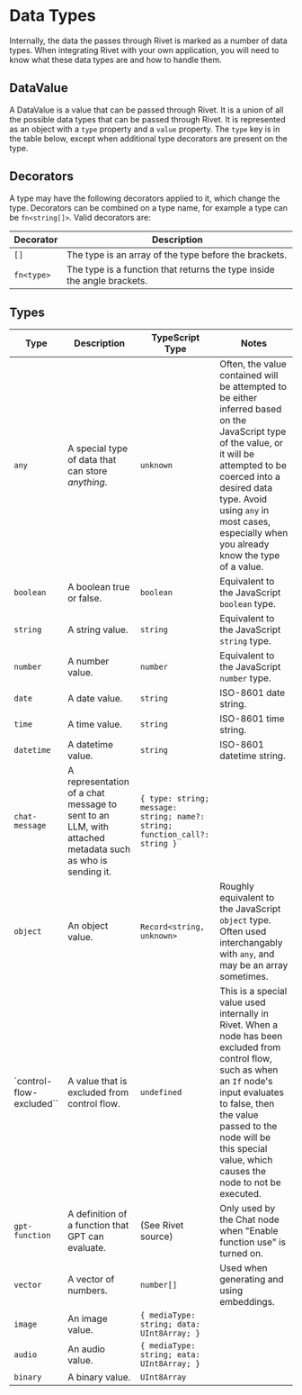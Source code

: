 # Data Types

Internally, the data the passes through Rivet is marked as a number of data types. When integrating Rivet with your own application, you will need to know what these data types are and how to handle them.

## DataValue

A DataValue is a value that can be passed through Rivet. It is a union of all the possible data types that can be passed through Rivet. It is represented as an object with a `type` property and a `value` property. The `type` key is in the table below, except when additional type decorators are present on the type.

## Decorators

A type may have the following decorators applied to it, which change the type. Decorators can be combined on a type name, for example a type can be `fn<string[]>`. Valid decorators are:

| Decorator  | Description                                                             |
| ---------- | ----------------------------------------------------------------------- |
| `[]`       | The type is an array of the type before the brackets.                   |
| `fn<type>` | The type is a function that returns the type inside the angle brackets. |

## Types

| Type                     | Description                                                                                             | TypeScript Type                                                            | Notes                                                                                                                                                                                                                                                                |
| ------------------------ | ------------------------------------------------------------------------------------------------------- | -------------------------------------------------------------------------- | -------------------------------------------------------------------------------------------------------------------------------------------------------------------------------------------------------------------------------------------------------------------- |
| `any`                    | A special type of data that can store _anything_.                                                       | `unknown`                                                                  | Often, the value contained will be attempted to be either inferred based on the JavaScript type of the value, or it will be attempted to be coerced into a desired data type. Avoid using `any` in most cases, especially when you already know the type of a value. |
| `boolean`                | A boolean true or false.                                                                                | `boolean`                                                                  | Equivalent to the JavaScript `boolean` type.                                                                                                                                                                                                                         |
| `string`                 | A string value.                                                                                         | `string`                                                                   | Equivalent to the JavaScript `string` type.                                                                                                                                                                                                                          |
| `number`                 | A number value.                                                                                         | `number`                                                                   | Equivalent to the JavaScript `number` type.                                                                                                                                                                                                                          |
| `date`                   | A date value.                                                                                           | `string`                                                                   | ISO-8601 date string.                                                                                                                                                                                                                                                |
| `time`                   | A time value.                                                                                           | `string`                                                                   | ISO-8601 time string.                                                                                                                                                                                                                                                |
| `datetime`               | A datetime value.                                                                                       | `string`                                                                   | ISO-8601 datetime string.                                                                                                                                                                                                                                            |
| `chat-message`           | A representation of a chat message to sent to an LLM, with attached metadata such as who is sending it. | `{ type: string; message: string; name?: string; function_call?: string }` |                                                                                                                                                                                                                                                                      |
| `object`                 | An object value.                                                                                        | `Record<string, unknown>`                                                  | Roughly equivalent to the JavaScript `object` type. Often used interchangably with `any`, and may be an array sometimes.                                                                                                                                             |
| `control-flow-excluded`` | A value that is excluded from control flow.                                                             | `undefined`                                                                | This is a special value used internally in Rivet. When a node has been excluded from control flow, such as when an `If` node's input evaluates to false, then the value passed to the node will be this special value, which causes the node to not be executed.     |
| `gpt-function`           | A definition of a function that GPT can evaluate.                                                       | (See Rivet source)                                                         | Only used by the Chat node when "Enable function use" is turned on.                                                                                                                                                                                                  |
| `vector`                 | A vector of numbers.                                                                                    | `number[]`                                                                 | Used when generating and using embeddings.                                                                                                                                                                                                                           |
| `image`                  | An image value.                                                                                         | `{ mediaType: string; data: UInt8Array; }`                                 |
| `audio`                  | An audio value.                                                                                         | `{ mediaType: string; eata: UInt8Array; }`                                 |
| `binary`                 | A binary value.                                                                                         | `UInt8Array`                                                               |
